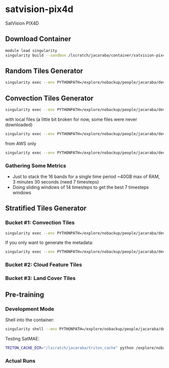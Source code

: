 # satvision-pix4d

SatVision PIX4D

## Download Container

```bash
module load singularity
singularity build --sandbox /lscratch/jacaraba/container/satvision-pix4d docker://nasanccs/satvision-pix4d:latest
```

## Random Tiles Generator

```bash
singularity exec --env PYTHONPATH=/explore/nobackup/people/jacaraba/development/satvision-pix4d --nv -B $NOBACKUP,/explore/nobackup/people,/explore/nobackup/projects /lscratch/jacaraba/container/satvision-pix4d python /explore/nobackup/people/jacaraba/development/satvision-pix4d/satvision_pix4d/view/abi_tiles_generator_pipeline_cli.py
```

## Convection Tiles Generator

```bash
singularity exec --env PYTHONPATH=/explore/nobackup/people/jacaraba/development/satvision-pix4d --nv -B $NOBACKUP,/explore/nobackup/people,/explore/nobackup/projects,/css /lscratch/jacaraba/container/satvision-pix4d python /explore/nobackup/people/jacaraba/development/satvision-pix4d/satvision_pix4d/view/abi_tiles_generator_pipeline_cli.py --stratification convection --convection-regex "/explore/nobackup/projects/pix4dcloud/Jingbo/cloudsystem_mask_2019-2020/2020*.nc" --output-dir /explore/nobackup/projects/pix4dcloud/jacaraba/tiles_pix4d
```

with local files (a little bit broken for now, some files were never downloaded)

```bash
singularity exec --env PYTHONPATH=/explore/nobackup/people/jacaraba/development/satvision-pix4d --nv -B $NOBACKUP,/explore/nobackup/people,/explore/nobackup/projects,/css,/nfs4m /lscratch/jacaraba/container/satvision-pix4d python /explore/nobackup/people/jacaraba/development/satvision-pix4d/satvision_pix4d/view/abi_tiles_generator_pipeline_cli.py --stratification convection --convection-regex "/explore/nobackup/projects/pix4dcloud/Jingbo/cloudsystem_mask_2019-2020/2020*.nc" --output-dir /explore/nobackup/projects/pix4dcloud/jacaraba/tiles_pix4d --tile-size 512 --channels 1 2 --local-data-dir '/css/geostationary/BackStage/GOES-16-ABI-L1B-FULLD'
```

from AWS only

```bash
singularity exec --env PYTHONPATH=/explore/nobackup/people/jacaraba/development/satvision-pix4d --nv -B $NOBACKUP,/explore/nobackup/people,/explore/nobackup/projects,/css,/nfs4m /lscratch/jacaraba/container/satvision-pix4d python [jacaraba@gpu100 satvision-pix4d]$ singularity exec --env PYTHONPATH=/explore/nobackup/people/jacaraba/development/satvision-pix4d --nv -B $NOBACKUP,/explore/nobackup/peop[jacaraba@gpu100 satvision-pix4d]$ singularity exec --env PYTHONPATH=/explore/nobackup/people/jacaraba/development/satvision-pix4d --nv -B $NOBACKUP,/explore/nobackup/people,/explore/nobackup/projects,/css,/nfs4m /lscratch/jacaraba/container/satvision-pix4d python /explore/nobackup/people/jacaraba/development/satvision-pix4d/satvision_pix4d/view/abi_tiles_generator_pipeline_cli.py --stratification convection --convection-regex "/explore/nobackup/projects/pix4dcloud/Jingbo/cloudsystem_mask_2019-2020/2020*.nc" --output-dir /explore/nobackup/projects/pix4dcloud/jacaraba/tiles_pix4d --tile-size 512 --channels 1 2 
```

### Gathering Some Metrics

- Just to stack the 16 bands for a single time period ~40GB max of RAM, 3 minutes 30 seconds (need 7 timesteps)
- Doing sliding windows of 14 timesteps to get the best 7 timesteps windows

## Stratified Tiles Generator

### Bucket #1: Convection Tiles

```bash
singularity exec --env PYTHONPATH=/explore/nobackup/people/jacaraba/development/satvision-pix4d --nv -B $NOBACKUP,/explore/nobackup/people,/explore/nobackup/projects /lscratch/jacaraba/container/satvision-pix4d python /explore/nobackup/people/jacaraba/development/satvision-pix4d/satvision_pix4d/view/abi_tiles_generator_pipeline_cli.py
```

If you only want to generate the metadata:

```bash
singularity exec --env PYTHONPATH=/explore/nobackup/people/jacaraba/development/satvision-pix4d --nv -B $NOBACKUP,/explore/nobackup/people,/explore/nobackup/projects /lscratch/jacaraba/container/satvision-pix4d python /explore/nobackup/people/jacaraba/development/satvision-pix4d/satvision_pix4d/readers/convection_reader.py
```

### Bucket #2: Cloud Feature Tiles

### Bucket #3: Land Cover Tiles

## Pre-training

### Development Mode

Shell into the container:

```bash
singularity shell --env PYTHONPATH=/explore/nobackup/people/jacaraba/development/satvision-pix4d --nv -B $NOBACKUP,/explore/nobackup/people,/explore/nobackup/projects,/lscratch /lscratch/jacaraba/container/satvision-pix4d
```

Testing SatMAE:

```bash
TRITON_CACHE_DIR="/lscratch/jacaraba/triton_cache" python /explore/nobackup/people/jacaraba/development/satvision-pix4d/satvision_pix4d/satvision_pix4d_cli.py -c /explore/nobackup/people/jacaraba/development/satvision-pix4d/tests/configs/test_satmae_dev.yaml
```

### Actual Runs

```bash
```